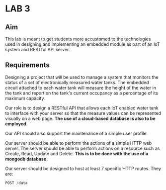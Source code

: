 # LAB 3

## Aim

This lab is meant to get students more accustomed to the technologies used in designing and implementing an embedded module as part of an IoT system and RESTful API server.

## Requirements
Designing a project that will be used to manage a system that monitors the status of a set of electronically measured water tanks. The embedded circuit attached to each water tank will measure the height of the water in the tank and report on the tank's current occupancy as a percentage of its maximum capacity.

Our role is to design a RESTful API that allows each IoT enabled water tank to interface with your server so that the measure values can be represented visually on a web page. **The use of a cloud-based database is also to be employed.**

Our API should also support the maintenance of a simple user profile.

Our server should be able to perform the actions of a simple HTTP web server. The server should be able to perform actions on a resource such as Create, Read, Update and Delete. **This is to be done with the use of a mongodb database.**

Our server should be designed to host at least 7 specific HTTP routes. They are:

 ```py
POST /data
```